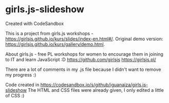 # girls.js-slideshow
Created with CodeSandbox

This is a project from girls.js workshops - https://girlsjs.github.io/kurs/slides/index-en.html#/. 
Original demo version: https://girlsjs.github.io/kurs/gallery/demo.html.

About girls.js - free PL workshops for women to encourage them in joining to IT and learn JavaScript :D 
https://github.com/girlsjs
https://girlsjs.pl/

There are a lot of comments in my .js file because I didn't want to remove my progress :)

Code created in https://codesandbox.io/s/github/iguanaiza/girls.js-slideshow
The HTML and CSS files were already given, I only edited a little of CSS :)
